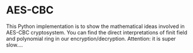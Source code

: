 # AES-CBC
This Python implementation is to show the mathematical ideas involved in AES-CBC cryptosystem. 
You can find the direct interpretations of finit field and polynomial ring in our encryption/decryption.
Attention: it is super slow....
